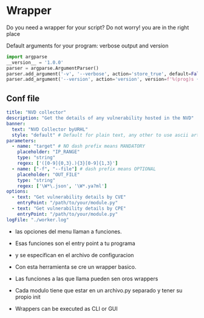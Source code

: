 # Wrapper

Do you need a wrapper for your script? Do not worry! you are in the right place

Default arguments for your program: verbose output and version

````python
import argparse
__version__ = '1.0.0'
parser = argparse.ArgumentParser()
parser.add_argument('-v', '--verbose', action='store_true', default=False)
parser.add_argument('--version', action='version', version=f'%(prog)s {__version__}')
````

## Conf file

```yaml
title: "NVD collector"
description: "Get the details of any vulnerability hosted in the NVD"
banner:
  text: "NVD Collector byURHL"
  style: "default" # Default for plain text, any other to use ascii art
parameters:
  - name: "target" # NO dash prefix means MANDATORY
    placeholder: "IP_RANGE"
    type: "string"
    regex: ['([0-9]{0,3}.){3}[0-9]{1,3}']
  - name: ["-f", "--file"] # dash prefix means OPTIONAL
    placeholder: "OUT_FILE"
    type: "string"
    regex: ['\W*\.json', '\W*.ya?ml']
options:
  - text: "Get vulnerability details by CVE"
    entryPoint: "/path/to/your/module.py"
  - text: "Get vulnerability details by CPE"
    entryPoint: "/path/to/your/module.py"
logFile: "./worker.log"
```

- las opciones del menu llaman a funciones.
- Esas funciones son el entry point a tu programa
- y se especifican en el archivo de configuracion


- Con esta herramienta se cre un wrapper basico.
- Las funciones a las que llama pueden sen oros wrappers
- Cada modulo tiene que estar en un archivo.py separado y tener su propio init


- Wrappers can be executed as CLI or GUI
